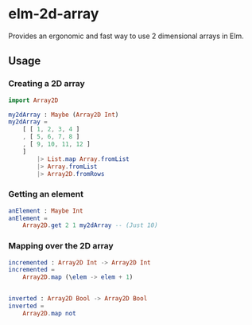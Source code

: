# elm-2d-array

Provides an ergonomic and fast way to use 2 dimensional arrays in Elm.

## Usage

### Creating a 2D array

```elm
import Array2D

my2dArray : Maybe (Array2D Int)
my2dArray =
    [ [ 1, 2, 3, 4 ]
    , [ 5, 6, 7, 8 ]
    , [ 9, 10, 11, 12 ]
    ]
        |> List.map Array.fromList
        |> Array.fromList
        |> Array2D.fromRows
```

### Getting an element

```elm
anElement : Maybe Int
anElement =
    Array2D.get 2 1 my2dArray -- (Just 10)
```

### Mapping over the 2D array

```elm
incremented : Array2D Int -> Array2D Int
incremented =
    Array2D.map (\elem -> elem + 1)


inverted : Array2D Bool -> Array2D Bool
inverted =
    Array2D.map not
```
